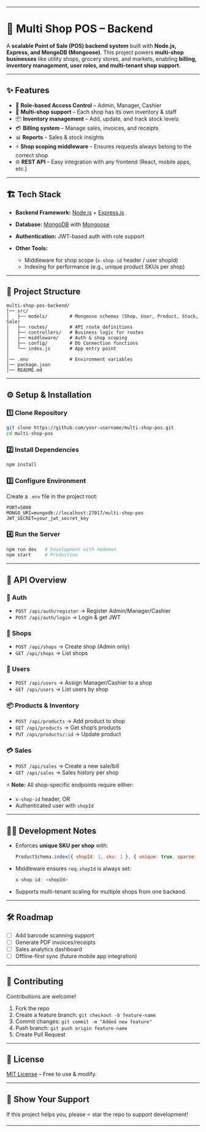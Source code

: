 
---

# 🛒 Multi Shop POS – Backend

A **scalable Point of Sale (POS) backend system** built with **Node.js, Express, and MongoDB (Mongoose)**.
This project powers **multi-shop businesses** like utility shops, grocery stores, and markets, enabling **billing, inventory management, user roles, and multi-tenant shop support**.

---

## ✨ Features

* 🔐 **Role-based Access Control** – Admin, Manager, Cashier
* 🏪 **Multi-shop support** – Each shop has its own inventory & staff
* 📦 **Inventory management** – Add, update, and track stock levels
* 💳 **Billing system** – Manage sales, invoices, and receipts
* 📊 **Reports** – Sales & stock insights
* ⚡ **Shop scoping middleware** – Ensures requests always belong to the correct shop
* 🌐 **REST API** – Easy integration with any frontend (React, mobile apps, etc.)

---

## 🏗 Tech Stack

* **Backend Framework:** [Node.js](https://nodejs.org/) + [Express.js](https://expressjs.com/)
* **Database:** [MongoDB](https://www.mongodb.com/) with [Mongoose](https://mongoosejs.com/)
* **Authentication:** JWT-based auth with role support
* **Other Tools:**

  * Middleware for shop scope (`x-shop-id` header / user shopId)
  * Indexing for performance (e.g., unique product SKUs per shop)

---

## 📂 Project Structure

```
multi-shop-pos-backend/
│── src/
│   ├── models/        # Mongoose schemas (Shop, User, Product, Stock, Sale)
│   ├── routes/        # API route definitions
│   ├── controllers/   # Business logic for routes
│   ├── middleware/    # Auth & shop scoping
│   ├── config/        # Db Connection functions
│   └── index.js       # App entry point
│
│── .env               # Environment variables
│── package.json
│── README.md
```

---

## ⚙️ Setup & Installation

### 1️⃣ Clone Repository

```bash
git clone https://github.com/your-username/multi-shop-pos.git
cd multi-shop-pos
```

### 2️⃣ Install Dependencies

```bash
npm install
```

### 3️⃣ Configure Environment

Create a `.env` file in the project root:

```env
PORT=5000
MONGO_URI=mongodb://localhost:27017/multi-shop-pos
JWT_SECRET=your_jwt_secret_key
```

### 4️⃣ Run the Server

```bash
npm run dev   # Development with nodemon
npm start     # Production
```

---

## 🚀 API Overview

### 🔑 Auth

* `POST /api/auth/register` → Register Admin/Manager/Cashier
* `POST /api/auth/login` → Login & get JWT

### 🏪 Shops

* `POST /api/shops` → Create shop (Admin only)
* `GET /api/shops` → List shops

### 👥 Users

* `POST /api/users` → Assign Manager/Cashier to a shop
* `GET /api/users` → List users by shop

### 📦 Products & Inventory

* `POST /api/products` → Add product to shop
* `GET /api/products` → Get shop’s products
* `PUT /api/products/:id` → Update product

### 💳 Sales

* `POST /api/sales` → Create a new sale/bill
* `GET /api/sales` → Sales history per shop

⚡ **Note:** All shop-specific endpoints require either:

* `x-shop-id` header, OR
* Authenticated user with `shopId`

---

## 🧑‍💻 Development Notes

* Enforces **unique SKU per shop** with:

  ```js
  ProductSchema.index({ shopId: 1, sku: 1 }, { unique: true, sparse: true });
  ```
* Middleware ensures `req.shopId` is always set:

  ```js
  x-shop-id: <shopId>
  ```
* Supports multi-tenant scaling for multiple shops from one backend.

---

## 🛠 Roadmap

* [ ] Add barcode scanning support
* [ ] Generate PDF invoices/receipts
* [ ] Sales analytics dashboard
* [ ] Offline-first sync (future mobile app integration)

---

## 🤝 Contributing

Contributions are welcome!

1. Fork the repo
2. Create a feature branch: `git checkout -b feature-name`
3. Commit changes: `git commit -m "Added new feature"`
4. Push branch: `git push origin feature-name`
5. Create Pull Request

---

## 📜 License

[MIT License](LICENSE) – Free to use & modify.

---

## 🌟 Show Your Support

If this project helps you, please ⭐ star the repo to support development!

---
